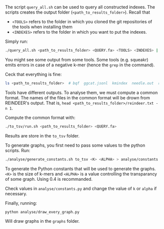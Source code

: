 The script `query_all.sh` can be used to query all constructed indexes.
The scripts creates the output folder (`<path_to_results_folder>`).
Recall that
- `<TOOLS>` refers to the folder in which you cloned the git repositories of the tools when installing them
- `<INDEXES>` refers to the folder in which you want to put the indexes.

Simply run:
```bash
./query_all.sh <path_to_results_folder> <QUERY.fa> <TOOLS> <INDEXES> | grep -v --fixed-strings "[squeakr_console] [error]"
```
You might see some output from some tools. Some tools (e.g. squeakr) emits errors in case of a negative k-mer (hence the `grep` in the command).

Ceck that everything is fine:
```bash
ls <path_to_results_folder>  # bqf  ggcat.jsonl  kmindex  needle.out  reindeer.txt  squeakr  sshash
```

Tools have different outputs. To analyse them, we must compute a common format.
The names of the files in the common format will be drown from REINDEER's output.
That is, `head <path_to_results_folder>/reindeer.txt -n 1`.

Compute the common format with:
```bash
./to_tsv/run.sh <path_to_results_folder> <QUERY.fa>
```
Results are store in the `to_tsv` folder.

To generate graphs, you first need to pass some values to the python scripts.
Run:
```bash
./analyse/generate_constants.sh to_tsv <K> <ALPHA> > analyse/constants.py
```
To generate the Python constants that will be used to generate the graphs. `<K>` is the size of k-mers and `<ALPHA>` is a value controlling the transparancy of some graph. Using 0.4 is recommanded.

Check values in `analyse/constants.py` and change the value of `k` or `alpha` if necessary.

Finally, running:
```bash
python analyse/draw_every_graph.py
```
Will draw graphs in the `graphs` folder.